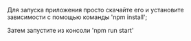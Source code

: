 Для запуска приложения просто скачайте его и установите 
зависимости с помощью команды 'npm install';

Затем запустите из консоли 'npm run start'
